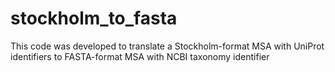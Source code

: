 # stockholm_to_fasta
This code was developed to translate a Stockholm-format MSA with UniProt identifiers to FASTA-format MSA with NCBI taxonomy identifier
